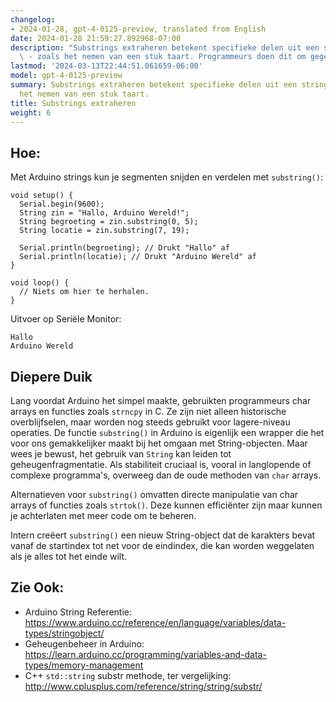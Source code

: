 ```yaml
---
changelog:
- 2024-01-28, gpt-4-0125-preview, translated from English
date: 2024-01-28 21:59:27.892968-07:00
description: "Substrings extraheren betekent specifieke delen uit een string halen\
  \ - zoals het nemen van een stuk taart. Programmeurs doen dit om gegevens te isoleren,\u2026"
lastmod: '2024-03-13T22:44:51.061659-06:00'
model: gpt-4-0125-preview
summary: Substrings extraheren betekent specifieke delen uit een string halen - zoals
  het nemen van een stuk taart.
title: Substrings extraheren
weight: 6
---
```


## Hoe:
Met Arduino strings kun je segmenten snijden en verdelen met `substring()`:

```arduino
void setup() {
  Serial.begin(9600);
  String zin = "Hallo, Arduino Wereld!";
  String begroeting = zin.substring(0, 5);
  String locatie = zin.substring(7, 19);
  
  Serial.println(begroeting); // Drukt "Hallo" af
  Serial.println(locatie); // Drukt "Arduino Wereld" af
}

void loop() {
  // Niets om hier te herhalen.
}
```

Uitvoer op Seriële Monitor:
```
Hallo
Arduino Wereld
```

## Diepere Duik
Lang voordat Arduino het simpel maakte, gebruikten programmeurs char arrays en functies zoals `strncpy` in C. Ze zijn niet alleen historische overblijfselen, maar worden nog steeds gebruikt voor lagere-niveau operaties. De functie `substring()` in Arduino is eigenlijk een wrapper die het voor ons gemakkelijker maakt bij het omgaan met String-objecten. Maar wees je bewust, het gebruik van `String` kan leiden tot geheugenfragmentatie. Als stabiliteit cruciaal is, vooral in langlopende of complexe programma's, overweeg dan de oude methoden van `char` arrays.

Alternatieven voor `substring()` omvatten directe manipulatie van char arrays of functies zoals `strtok()`. Deze kunnen efficiënter zijn maar kunnen je achterlaten met meer code om te beheren.

Intern creëert `substring()` een nieuw String-object dat de karakters bevat vanaf de startindex tot net voor de eindindex, die kan worden weggelaten als je alles tot het einde wilt.

## Zie Ook:
- Arduino String Referentie: https://www.arduino.cc/reference/en/language/variables/data-types/stringobject/
- Geheugenbeheer in Arduino: https://learn.arduino.cc/programming/variables-and-data-types/memory-management
- C++ `std::string` substr methode, ter vergelijking: http://www.cplusplus.com/reference/string/string/substr/
